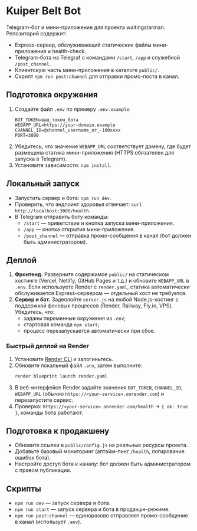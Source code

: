 # Kuiper Belt Bot

Telegram-бот и мини-приложение для проекта waitingstarman. Репозиторий содержит:
- Express-сервер, обслуживающий статические файлы мини-приложения и health-check.
- Telegram-бота на Telegraf с командами `/start`, `/app` и служебной `/post_channel`.
- Клиентскую часть мини-приложения в каталоге `public/`.
- Скрипт `npm run post:channel` для отправки промо-поста в канал.

## Подготовка окружения

1. Создайте файл `.env` по примеру `.env.example`:
   ```
   BOT_TOKEN=ваш_токен_бота
   WEBAPP_URL=https://your-domain.example
   CHANNEL_ID=@channel_username_or_-100xxxx
   PORT=3000
   ```
2. Убедитесь, что значение `WEBAPP_URL` соответствует домену, где будет размещена статика мини-приложения (HTTPS обязателен для запуска в Telegram).
3. Установите зависимости: `npm install`.

## Локальный запуск

- Запустить сервер и бота: `npm run dev`.
- Проверить, что эндпоинт здоровья отвечает: `curl http://localhost:3000/health`.
- В Telegram отправить боту команды:
  - `/start` — приветствие и кнопка запуска мини-приложения.
  - `/app` — кнопка открытия мини-приложения.
  - `/post_channel` — отправка промо-сообщения в канал (бот должен быть администратором).

## Деплой

1. **Фронтенд.** Разверните содержимое `public/` на статическом хостинге (Vercel, Netlify, GitHub Pages и т.д.) и обновите `WEBAPP_URL` в `.env`. Если используете Render с `render.yaml`, статика автоматически обслуживается Express-сервером — отдельный хост не требуется.
2. **Сервер и бот.** Задеплойте `server.js` на любой Node.js-хостинг с поддержкой фоновых процессов (Render, Railway, Fly.io, VPS). Убедитесь, что:
   - заданы переменные окружения из `.env`;
   - стартовая команда `npm start`;
   - процесс перезапускается автоматически при сбое.

### Быстрый деплой на Render

1. Установите [Render CLI](https://render.com/docs/blueprint-spec#command-line-tool) и залогиньтесь.
2. Обновите локальный файл `.env`, затем выполните:
   ```sh
   render blueprint launch render.yaml
   ```
3. В веб-интерфейсе Render задайте значения `BOT_TOKEN`, `CHANNEL_ID`, `WEBAPP_URL` (обычно `https://<your-service>.onrender.com`) и перезапустите сервис.
4. Проверка: `https://<your-service>.onrender.com/health` → `{ ok: true }`, команды бота работают.

## Подготовка к продакшену

- Обновите ссылки в `public/config.js` на реальные ресурсы проекта.
- Добавьте базовый мониторинг (аптайм-пинг `/health`, логирование ошибок бота).
- Настройте доступ бота к каналу: бот должен быть администратором с правом публикации.

## Скрипты

- `npm run dev` — запуск сервера и бота.
- `npm run start` — запуск сервера и бота в продакшн-режиме.
- `npm run post:channel` — единоразово отправляет промо-сообщение в канал (использует `.env`).
